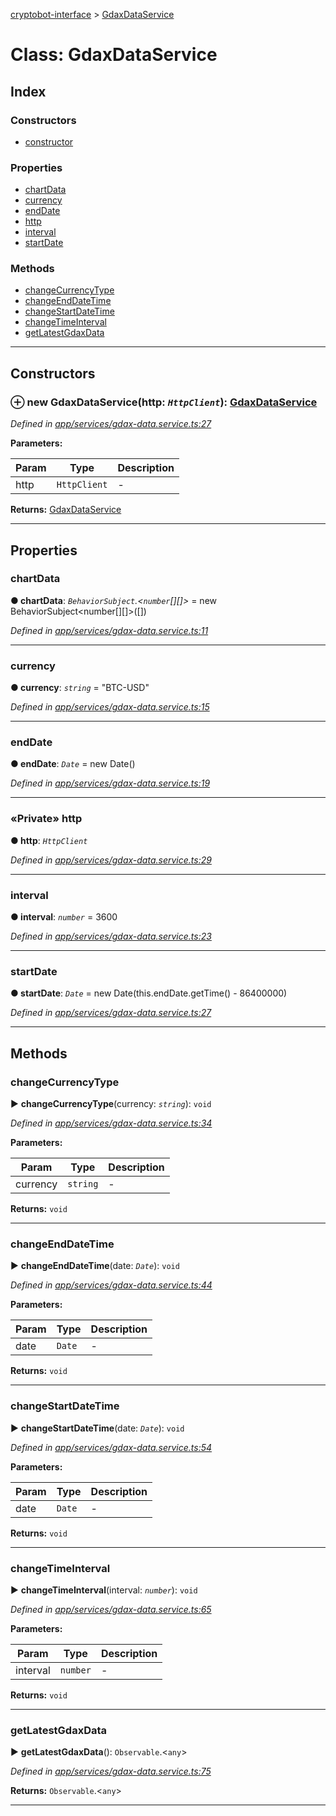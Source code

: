 [cryptobot-interface](../README.md) > [GdaxDataService](../classes/gdaxdataservice.md)



# Class: GdaxDataService

## Index

### Constructors

* [constructor](gdaxdataservice.md#markdown-header-constructor)


### Properties

* [chartData](gdaxdataservice.md#markdown-header-chartdata)
* [currency](gdaxdataservice.md#markdown-header-currency)
* [endDate](gdaxdataservice.md#markdown-header-enddate)
* [http](gdaxdataservice.md#markdown-header-private-http)
* [interval](gdaxdataservice.md#markdown-header-interval)
* [startDate](gdaxdataservice.md#markdown-header-startdate)


### Methods

* [changeCurrencyType](gdaxdataservice.md#markdown-header-changecurrencytype)
* [changeEndDateTime](gdaxdataservice.md#markdown-header-changeenddatetime)
* [changeStartDateTime](gdaxdataservice.md#markdown-header-changestartdatetime)
* [changeTimeInterval](gdaxdataservice.md#markdown-header-changetimeinterval)
* [getLatestGdaxData](gdaxdataservice.md#markdown-header-getlatestgdaxdata)



---
## Constructors



### ⊕ **new GdaxDataService**(http: *`HttpClient`*): [GdaxDataService](gdaxdataservice.md)


*Defined in [app/services/gdax-data.service.ts:27](https://github.com/WilliamRADFunk/cryptobot-interface/blob/f419f2c/src/app/services/gdax-data.service.ts#L27)*



**Parameters:**

| Param | Type | Description |
| ------ | ------ | ------ |
| http | `HttpClient`   |  - |





**Returns:** [GdaxDataService](gdaxdataservice.md)

---


## Properties


###  chartData

**●  chartData**:  *`BehaviorSubject`.<`number`[][]>*  =  new BehaviorSubject<number[][]>([])

*Defined in [app/services/gdax-data.service.ts:11](https://github.com/WilliamRADFunk/cryptobot-interface/blob/f419f2c/src/app/services/gdax-data.service.ts#L11)*





___



###  currency

**●  currency**:  *`string`*  = "BTC-USD"

*Defined in [app/services/gdax-data.service.ts:15](https://github.com/WilliamRADFunk/cryptobot-interface/blob/f419f2c/src/app/services/gdax-data.service.ts#L15)*





___



###  endDate

**●  endDate**:  *`Date`*  =  new Date()

*Defined in [app/services/gdax-data.service.ts:19](https://github.com/WilliamRADFunk/cryptobot-interface/blob/f419f2c/src/app/services/gdax-data.service.ts#L19)*





___



### «Private» http

**●  http**:  *`HttpClient`* 

*Defined in [app/services/gdax-data.service.ts:29](https://github.com/WilliamRADFunk/cryptobot-interface/blob/f419f2c/src/app/services/gdax-data.service.ts#L29)*





___



###  interval

**●  interval**:  *`number`*  = 3600

*Defined in [app/services/gdax-data.service.ts:23](https://github.com/WilliamRADFunk/cryptobot-interface/blob/f419f2c/src/app/services/gdax-data.service.ts#L23)*





___



###  startDate

**●  startDate**:  *`Date`*  =  new Date(this.endDate.getTime() - 86400000)

*Defined in [app/services/gdax-data.service.ts:27](https://github.com/WilliamRADFunk/cryptobot-interface/blob/f419f2c/src/app/services/gdax-data.service.ts#L27)*





___


## Methods


###  changeCurrencyType

► **changeCurrencyType**(currency: *`string`*): `void`



*Defined in [app/services/gdax-data.service.ts:34](https://github.com/WilliamRADFunk/cryptobot-interface/blob/f419f2c/src/app/services/gdax-data.service.ts#L34)*



**Parameters:**

| Param | Type | Description |
| ------ | ------ | ------ |
| currency | `string`   |  - |





**Returns:** `void`





___



###  changeEndDateTime

► **changeEndDateTime**(date: *`Date`*): `void`



*Defined in [app/services/gdax-data.service.ts:44](https://github.com/WilliamRADFunk/cryptobot-interface/blob/f419f2c/src/app/services/gdax-data.service.ts#L44)*



**Parameters:**

| Param | Type | Description |
| ------ | ------ | ------ |
| date | `Date`   |  - |





**Returns:** `void`





___



###  changeStartDateTime

► **changeStartDateTime**(date: *`Date`*): `void`



*Defined in [app/services/gdax-data.service.ts:54](https://github.com/WilliamRADFunk/cryptobot-interface/blob/f419f2c/src/app/services/gdax-data.service.ts#L54)*



**Parameters:**

| Param | Type | Description |
| ------ | ------ | ------ |
| date | `Date`   |  - |





**Returns:** `void`





___



###  changeTimeInterval

► **changeTimeInterval**(interval: *`number`*): `void`



*Defined in [app/services/gdax-data.service.ts:65](https://github.com/WilliamRADFunk/cryptobot-interface/blob/f419f2c/src/app/services/gdax-data.service.ts#L65)*



**Parameters:**

| Param | Type | Description |
| ------ | ------ | ------ |
| interval | `number`   |  - |





**Returns:** `void`





___



###  getLatestGdaxData

► **getLatestGdaxData**(): `Observable`.<`any`>



*Defined in [app/services/gdax-data.service.ts:75](https://github.com/WilliamRADFunk/cryptobot-interface/blob/f419f2c/src/app/services/gdax-data.service.ts#L75)*





**Returns:** `Observable`.<`any`>





___


